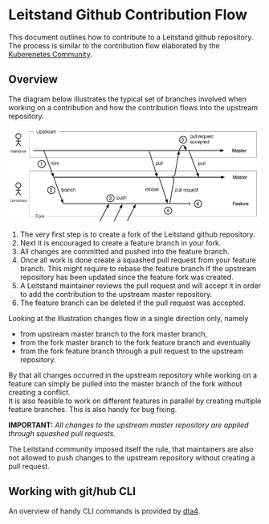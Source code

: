 # Leitstand Github Contribution Flow

This document outlines how to contribute to a Leitstand github repository.
The process is similar to the contribution flow elaborated by the [Kuberenetes Community](https://github.com/kubernetes/community/blob/master/contributors/guide/github-workflow.md "Open K8 Community GitHub Flow").

## Overview

The diagram below illustrates the typical set of branches involved when working on a contribution and how the contribution flows into the upstream repository.

![altText](./assets/gitflow.png "title") 

1. The very first step is to create a fork of the Leitstand github repository.
2. Next it is encouraged to create a feature branch in your fork.
3. All changes are committed and pushed into the feature branch.
4. Once all work is done create a squashed pull request from your feature branch.
   This might require to rebase the feature branch if the upstream repository has
   been updated since the feature fork was created.
5. A Leitstand maintainer reviews the pull request and will accept it in order to add the contribution to the upstream master repository.
6. The feature branch can be deleted if the pull request was accepted.

Looking at the illustration changes flow in a single direction only, namely 
- from upstream master branch to the fork master branch, 
- from the fork master branch to the fork feature branch and eventually
- from the fork feature branch through a pull request to the upstream repository.

By that all changes occurred in the upstream repository while working on a feature can simply be pulled into the master branch of the fork without creating a conflict.  
It is also feasible to work on different features in parallel by creating multiple feature branches.
This is also handy for bug fixing.

__IMPORTANT:__ _All changes to the upstream master repository are applied through squashed pull requests._

The Leitstand community imposed itself the rule, that maintainers are also not allowed to push changes to the upstream repository without creating a pull request.

## Working with git/hub CLI
An overview of handy CLI commands is provided by [dta4](https://github.com/dta4/commons/wiki/GitHub-Workflow "DT A4 Gitflow CLI commands").




